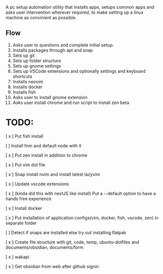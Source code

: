 A pc setup automation utility that installs apps, setups common apps and asks user intervention wherever required, to make setting up a linux machine as convinient as possible. 

## Flow
1. Asks user to questions and complete initial setup. 
2. Installs packages through apt and snap
3. Sets up git
4. Sets up folder structure
5. Sets up gnome settings
6. Sets up VSCode extensions and optionally settings and keyboard shortcuts
7. Installs neovim
8. Installs docker
9. Installs fish
10. Asks user to install gnome extension
11. Asks user install chrome and run script to install zen beta


# TODO:
[ x ] Put fish install

[ ] Install fnm and default node with it

[ x ] Put zen install in addition to chrome

[ x ] Put vim dot file

[ x ] Snap install nvim and install latest lazyvim

[ x ] Update vscode extensions

[ x ] (kinda did this with nextJS like install) Put a --default option to have a hands free experience

[ x ] Install docker

[ x ] Put installation of application configs(vim, docker, fish, vscode, zen) in separate folder

[ ] Detect if snaps are installed else try out installing flatpak

[ x ] Create file structure with git, code, temp, ubuntu-dotfiles and documents/obsidian, documents/form

[ x ] wakapi 

[ x ] Get obsidian from web after github signin 
